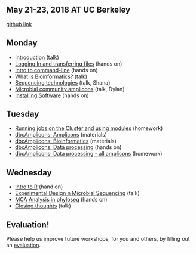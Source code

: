 ## May 21-23, 2018 AT UC Berkeley

[github link](https://github.com/ucdavis-bioinformatics-training/2018-May-Microbial-Community-Analysis-Workshop_UCB)

Monday
----------
* [Introduction](monday/Introduction.pdf) (talk)
* [Logging In and transferring files](monday/logging-in) (hands on)
* [Intro to command-line](monday/command-line-intro) (hands on)
* [What is Bioinformatics?](monday/What_is_Bioinformatics.pdf) (talk)
* [Sequencing technologies]() (talk, Shana)
* [Microbial community amplicons](monday/180521_dps_talk-finalfinal.pdf) (talk, Dylan)
* [Installing Software](monday/installing_software) (hands on)


Tuesday
----------

* [Running jobs on the Cluster and using modules](tuesday/cluster) (homework)
* [dbcAmplicons: Amplicons](tuesday/dbcAmplicons_Amplicons.pdf) (materials)
* [dbcAmplicons: Bioinformatics](tuesday/dbcAmplicons_Bioinformatics.pdf) (materials)
* [dbcAmplicons: Data processing](tuesday/dbcAmplicons_commands) (hands on)
* [dbcAmplicons: Data processing - all amplicons](tuesday/dbcAmplicons_commands_all_amplicons) (homework)

Wednesday
----------

* [Intro to R](wednesday/Intro2R.md) (hand on)
* [Experimental Design n Microbial Sequencing](wednesday/Experimental_Design.pdf) (talk)
* [MCA Analysis in phyloseq](wednesday/MCA_Workshop_R/phyloseq) (hands on)
* [Closing thoughts](wednesday/Closing_Thoughts.pdf) (talk)

Evaluation!
----------

Please help us improve future workshops, for you and others, by filling out an [evaluation](https://docs.google.com/forms/d/e/1FAIpQLScpfh0Xbg2LTvEJL31-f3_iLLsStcvt6QuyEqIQvnGats923w/viewform?usp=sf_link).
